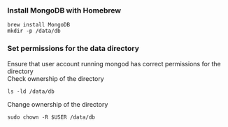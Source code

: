 ### Install MongoDB with Homebrew
```
brew install MongoDB
mkdir -p /data/db
```

### Set permissions for the data directory
Ensure that user account running mongod has correct permissions for the directory
<br>
Check ownership of the directory
```
ls -ld /data/db
```
Change ownership of the directory
```
sudo chown -R $USER /data/db
```
